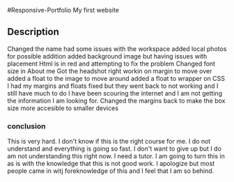 #Responsive-Portfolio
My first website

## Description
Changed the name
had some issues with the workspace
added local photos for possible addition
added background image but having issues with placement
Html is in red and attempting to fix the problem
Changed font size in About me
Got the headshot right workin on margin to move over
added a float to the image to move around
added a float to wrapper on CSS
I had my margins and floats fixed but they went back to not working and I still have much to do
I have been scouring the internet and I am not getting the information I am looking for.
Changed the margins back to make the box size more accesible to smaller devices


### conclusion
This is very hard. I don't know if this is the right course for me. I do not understand and everything is going so fast. I don't want to give up but I do am not understanding this right now. I need a tutor. I am going to turn this in as is with the knowledge that this is not good work. I apologize but most people came in witj foreknowledge of this and I feel that I am so behind. 


